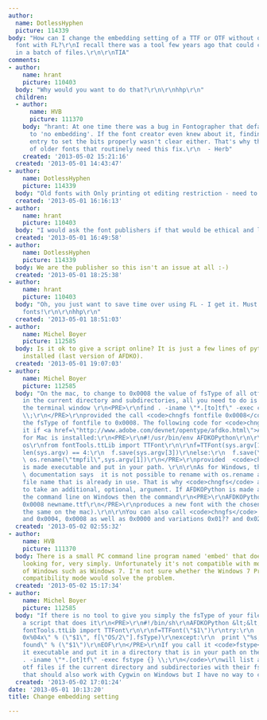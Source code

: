 ```yaml
---
author:
  name: DotlessHyphen
  picture: 114339
body: "How can I change the embedding setting of a TTF or OTF without opening each
  font with FL?\r\nI recall there was a tool few years ago that could change the setting
  in a batch of files.\r\n\r\nTIA"
comments:
- author:
    name: hrant
    picture: 110403
  body: "Why would you want to do that?\r\n\r\nhhp\r\n"
  children:
  - author:
      name: HVB
      picture: 111370
    body: "hrant: At one time there was a bug in Fontographer that defaulted ALL fonts
      to 'no embedding'. If the font creator even knew about it, finding the fsType
      entry to set the bits properly wasn't clear either. That's why there are thousands
      of older fonts that routinely need this fix.\r\n  - Herb"
    created: '2013-05-02 15:21:16'
  created: '2013-05-01 14:43:47'
- author:
    name: DotlessHyphen
    picture: 114339
  body: "Old fonts with Only printing ot editing restriction - need to change.\r\n"
  created: '2013-05-01 16:16:13'
- author:
    name: hrant
    picture: 110403
  body: "I would ask the font publishers if that would be ethical and legal.\r\n\r\nhhp\r\n"
  created: '2013-05-01 16:49:58'
- author:
    name: DotlessHyphen
    picture: 114339
  body: We are the publisher so this isn't an issue at all :-)
  created: '2013-05-01 18:25:38'
- author:
    name: hrant
    picture: 110403
  body: "Oh, you just want to save time over using FL - I get it. Must be a lot of
    fonts!\r\n\r\nhhp\r\n"
  created: '2013-05-01 18:51:03'
- author:
    name: Michel Boyer
    picture: 112585
  body: Is it ok to give a script online? It is just a few lines of python with AFDKOPython
    installed (last version of AFDKO).
  created: '2013-05-01 19:07:03'
- author:
    name: Michel Boyer
    picture: 112585
  body: "On the mac, to change to 0x0008 the value of fsType of all otf and ttf files
    in the current directory and subdirectories, all you need to do is to type in
    the terminal window \r\n<PRE>\r\nfind . -iname \"*.[to]tf\" -exec chngfs {} 0x0008
    \\;\r\n</PRE>\r\nprovided the call <code>chngfs fontfile 0x0008</code> changes
    the fsType of fontfile to 0x0008. The following code for <code>chngfs</code> does
    it if <a href=\"http://www.adobe.com/devnet/opentype/afdko.html\">AFDKO 2.5</a>
    for Mac is installed:\r\n<PRE>\r\n#!/usr/bin/env AFDKOPython\r\n\r\nimport sys,
    os\r\nfrom fontTools.ttLib import TTFont\r\n\r\nf=TTFont(sys.argv[1])\r\nf[\"OS/2\"].fsType=int(sys.argv[2],16)\r\nif
    len(sys.argv) == 4:\r\n  f.save(sys.argv[3])\r\nelse:\r\n  f.save(\"tmpfil\")\r\n
    \ os.rename(\"tmpfil\",sys.argv[1])\r\n</PRE>\r\nprovided  <code>chngfs</code>
    is made executable and put in your path. \r\n\r\nAs for Windows, the Python 2.7
    \ documentation says  it is not possible to rename with os.rename a file to a
    file name that is already in use. That is why <code>chngfs</code> above was written
    to take an additional, optional, argument. If AFDKOPython is made available at
    the command line on Windows then the command\r\n<PRE>\r\nAFDKOPython chngfs fontname.ttf
    0x0008 newname.ttf\r\n</PRE>\r\nproduces a new font with the chosen fsType (works
    the same on the mac).\r\n\r\nYou can also call <code>chngfs</code> with 0x0002
    and 0x0004, 0x0008 as well as 0x0000 and variations 0x01?? and 0x02??; cf http://www.microsoft.com/typography/otspec/os2.htm#fst.\r\n\r\n\r\nMichel"
  created: '2013-05-02 02:55:32'
- author:
    name: HVB
    picture: 111370
  body: There is a small PC command line program named 'embed' that does what you're
    looking for, very simply. Unfortunately it's not compatible with more recent versions
    of Windows such as Windows 7. I'm not sure whether the Windows 7 Professional's
    compatibility mode would solve the problem.
  created: '2013-05-02 15:17:34'
- author:
    name: Michel Boyer
    picture: 112585
  body: "If there is no tool to give you simply the fsType of your files, here is
    a script that does it\r\n<PRE>\r\n#!/bin/sh\r\nAFDKOPython &lt;&lt;EOF\r\nfrom
    fontTools.ttLib import TTFont\r\n\r\nf=TTFont(\"$1\")\r\ntry:\r\n  print \"%s;
    0x%04x\" % (\"$1\", f[\"OS/2\"].fsType)\r\nexcept:\r\n  print \"%s; fsType not
    found\" % (\"$1\")\r\nEOF\r\n</PRE>\r\nIf you call it <code>fstype</code>, make
    it executable and put it in a directory that is in your path on the Mac then\r\n<code>\r\nfind
    . -iname \"*.[ot]tf\" -exec fstype {} \\;\r\n</code>\r\nwill list all ttf and
    otf files if the current directory and subdirectories with their fsType. I guess
    that should also work with Cygwin on Windows but I have no way to check."
  created: '2013-05-02 17:01:24'
date: '2013-05-01 10:13:20'
title: Change embedding setting

---
```

